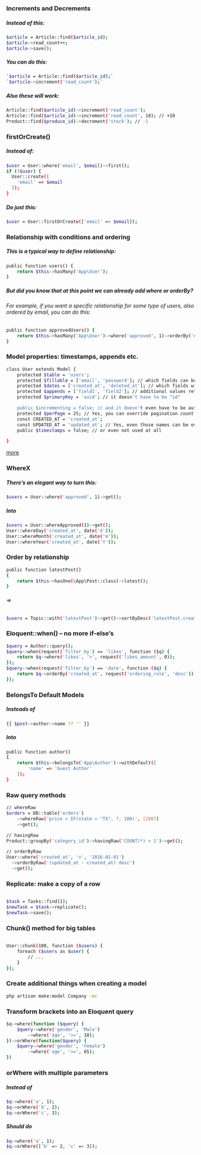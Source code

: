 ### Increments and Decrements

##### Instead of this:

```sh
$article = Article::find($article_id);
$article->read_count++;
$article->save();
```

##### You can do this:

```sh
`$article = Article::find($article_id);`
`$article->increment('read_count');`
```

##### Also these will work:

```sh
Article::find($article_id)->increment('read_count');
Article::find($article_id)->increment('read_count', 10); // +10
Product::find($produce_id)->decrement('stock'); // -1
```

### firstOrCreate()

##### Instead of:

```sh
$user = User::where('email', $email)->first();
if (!$user) {
  User::create([
    'email' => $email
  ]);
}
```

##### Do just this:

```sh
$user = User::firstOrCreate(['email' => $email]);
```

### Relationship with conditions and ordering

##### This is a typical way to define relationship:

```sh
public function users() {
    return $this->hasMany('App\User');
}
```

##### But did you know that at this point we can already add where or orderBy?

###### For example, if you want a specific relationship for some type of users, also ordered by email, you can do this:

```sh
public function approvedUsers() {
    return $this->hasMany('App\User')->where('approved', 1)->orderBy('email');
}
```

### Model properties: timestamps, appends etc.

```sh
class User extends Model {
    protected $table = 'users';
    protected $fillable = ['email', 'password']; // which fields can be filled with User::create()
    protected $dates = ['created_at', 'deleted_at']; // which fields will be Carbon-ized
    protected $appends = ['field1', 'field2']; // additional values returned in JSON
    protected $primaryKey = 'uuid'; // it doesn't have to be "id"

    public $incrementing = false; // and it doesn't even have to be auto-incrementing!
    protected $perPage = 25; // Yes, you can override pagination count PER MODEL (default 15)
    const CREATED_AT = 'created_at';
    const UPDATED_AT = 'updated_at'; // Yes, even those names can be overridden
    public $timestamps = false; // or even not used at all

}
```
[more](https://github.com/laravel/framework/blob/5.6/src/Illuminate/Database/Eloquent/Model.php)

### WhereX
##### There’s an elegant way to turn this:

```sh
$users = User::where('approved', 1)->get();

```

##### Into

```sh
$users = User::whereApproved(1)->get(); 
User::whereDay('created_at', date('d'));
User::whereMonth('created_at', date('m'));
User::whereYear('created_at', date('Y'));
```

### Order by relationship

```sh
public function latestPost()
{
    return $this->hasOne(\App\Post::class)->latest();
}
```
###### =>

```sh
$users = Topic::with('latestPost')->get()->sortByDesc('latestPost.created_at');
```

### Eloquent::when() – no more if-else’s
```sh
$query = Author::query();
$query->when(request('filter_by') == 'likes', function ($q) {
    return $q->where('likes', '>', request('likes_amount', 0));
});
$query->when(request('filter_by') == 'date', function ($q) {
    return $q->orderBy('created_at', request('ordering_rule', 'desc'));
});
```

### BelongsTo Default Models

##### Insteads of
```sh
{{ $post->author->name ?? '' }}

```
##### Into
```sh
public function author()
{
    return $this->belongsTo('App\Author')->withDefault([
        'name' => 'Guest Author'
    ]);
}
```

### Raw query methods

```sh
// whereRaw
$orders = DB::table('orders')
    ->whereRaw('price > IF(state = "TX", ?, 100)', [200])
    ->get();

// havingRaw
Product::groupBy('category_id')->havingRaw('COUNT(*) > 1')->get();

// orderByRaw
User::where('created_at', '>', '2016-01-01')
  ->orderByRaw('(updated_at - created_at) desc')
  ->get();  

```

### Replicate: make a copy of a row

```sh

$task = Tasks::find(1);
$newTask = $task->replicate();
$newTask->save();

```

### Chunk() method for big tables

```sh

User::chunk(100, function ($users) {
    foreach ($users as $user) {
        // ...
    }
});

```

### Create additional things when creating a model

```sh
php artisan make:model Company -mc
```

### Transform brackets into an Eloquent query

```sh
$q->where(function ($query) {
    $query->where('gender', 'Male')
        ->where('age', '>=', 18);
})->orWhere(function($query) {
    $query->where('gender', 'Female')
        ->where('age', '>=', 65); 
})
```


### orWhere with multiple parameters

##### Instead of
```sh
$q->where('a', 1);
$q->orWhere('b', 2);
$q->orWhere('c', 3);
```

##### Should do

```sh
$q->where('a', 1);
$q->orWhere(['b' => 2, 'c' => 3]);
```
